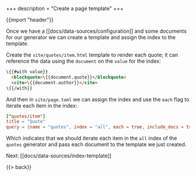 +++
description = "Create a page template"
+++

{{import "header"}}

Once we have a [[docs/data-sources/configuration]] and some documents for our generator we can create a template and assign the index to the template.

Create the `site/quotes/item.html` template to render each quote; it can reference the data using the `document` on the `value` for the index:

```html
\{{#with value}}
  <blockquote>\{{document.quote}}</blockquote>
  <cite>\{{document.author}}</cite>
\{{/with}}
```

And then in `site/page.toml` we can assign the index and use the `each` flag to iterate each item in the index:

```toml
["quotes/item"]
title = "Quote"
query = {name = "quotes", index = "all", each = true, include_docs = true}
```

Which indicates that we should iterate each item in the `all` index of the `quotes` generator and pass each document to the template we just created.

Next: [[docs/data-sources/index-template]]

{{> back}}
